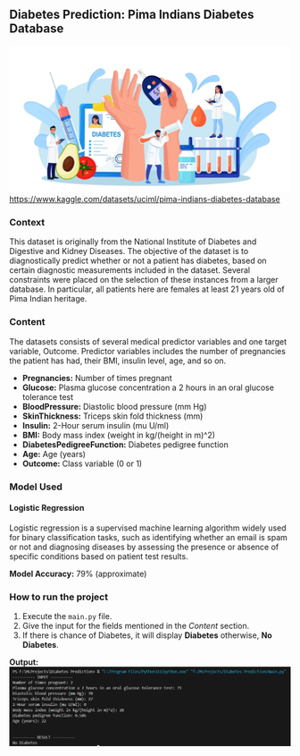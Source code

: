 ## **Diabetes Prediction: Pima Indians Diabetes Database**

![alt text](image.png)
https://www.kaggle.com/datasets/uciml/pima-indians-diabetes-database

### **Context**
This dataset is originally from the National Institute of Diabetes and Digestive and Kidney Diseases. The objective of the dataset is to diagnostically predict whether or not a patient has diabetes, based on certain diagnostic measurements included in the dataset. Several constraints were placed on the selection of these instances from a larger database. In particular, all patients here are females at least 21 years old of Pima Indian heritage.

### **Content**
The datasets consists of several medical predictor variables and one target variable, Outcome. Predictor variables includes the number of pregnancies the patient has had, their BMI, insulin level, age, and so on.

- **Pregnancies:** Number of times pregnant
- **Glucose:** Plasma glucose concentration a 2 hours in an oral glucose tolerance test
- **BloodPressure:** Diastolic blood pressure (mm Hg)
- **SkinThickness:** Triceps skin fold thickness (mm)
- **Insulin:** 2-Hour serum insulin (mu U/ml)
- **BMI:** Body mass index (weight in kg/(height in m)^2)
- **DiabetesPedigreeFunction:** Diabetes pedigree function
- **Age:** Age (years)
- **Outcome:** Class variable (0 or 1)

### **Model Used**
#### **Logistic Regression**
Logistic regression is a supervised machine learning algorithm widely used for binary classification tasks, such as identifying whether an email is spam or not and diagnosing diseases by assessing the presence or absence of specific conditions based on patient test results.

**Model Accuracy:** 79% (approximate)

### **How to run the project**
1) Execute the `main.py` file.
2) Give the input for the fields mentioned in the *Content* section.
3) If there is chance of Diabetes, it will display **Diabetes** otherwise, **No Diabetes**.

**Output:**
![alt text](image-1.png)